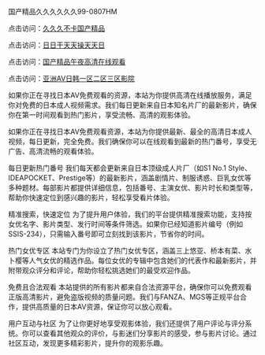 国产精品久久久久久久99-0807HM

点击访问：<a href="https://heiliaoxqkkct.pages.dev">久久久不卡国产精品</a>

点击访问：<a href="https://heiliaozj3tjd.pages.dev">日日干天天操天天日</a>

点击访问：<a href="https://heiliaowzu4ur.pages.dev">国产精品午夜高清在线观看</a>

点击访问：<a href="https://heiliaoxwd5i8.pages.dev">亚洲AV日韩一区二区三区影院</a>

如果你正在寻找日本AV免费观看的资源，本站为你提供高清在线播放服务，满足你对免费的日本成人视频需求。我们每日更新来自日本知名片厂的最新影片，确保你在第一时间观看到热门影片，享受流畅、高清的观影体验。

如果你正在寻找日本AV免费观看资源，本站为你提供最新、最全的高清日本成人视频，每日更新，完全免费。我们确保你可以在线观看到最新的热门番号，享受无广告、高清流畅的观看体验。

每日更新热门番号
我们每天都会更新来自日本顶级成人片厂（如S1 No.1 Style、IDEAPOCKET、Prestige等）的最新影片，涵盖剧情片、制服诱惑、巨乳女优等多种题材。每部影片都提供详细信息，包括番号、主演女优、影片时长和类型等，帮助你快速定位到感兴趣的影片，轻松享受看片体验。

精准搜索，快速定位
为了提升用户体验，我们的平台提供精准搜索功能，支持按女优名字、影片类型、发行时间等条件筛选。如果你已经知道影片编号（例如SSIS-234），只需输入番号即可立刻找到该影片，节省你的时间。

热门女优专区
本站专门为你设立了热门女优专区，涵盖三上悠亚、桥本有菜、水卜樱等人气女优的精选作品。每位女优的专辑中包含她们的代表作和最新影片，并附带观众评分和评论，帮助你轻松挑选她们的最受欢迎作品。

免费且合法观看
本站提供的所有影片都来自合法资源平台，确保你可以免费观看正版高清影片，避免盗版视频的质量问题。我们与FANZA、MGS等正规平台合作，提供高质量的日本AV资源，保证你可以放心观看。

用户互动与社区
为了让你更好地享受观影体验，我们还提供了用户评论与评分系统。你可以查看其他观众的评价，与影迷们分享影片的感受，参与影片讨论。通过社区互动，发现更多精彩影片，提升你的观影乐趣。



<span style="display:none;">[Canonical link](https://github.com/syx143/6799 ）</span>
